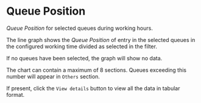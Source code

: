 # Queue Position

*Queue Position* for selected queues during working hours.

The line graph shows the *Queue Position* of entry in the selected queues
in the configured working time divided as selected in the filter.

If no queues have been selected, the graph will show no data.

The chart can contain a maximum of 8 sections. Queues exceeding this number
will appear in `Others` section.

If present, click the `View details` button to view all the data
in tabular format.
